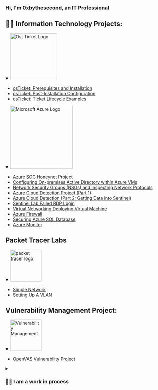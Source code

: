 ### Hi, I'm 0xbythesecond, an **IT Professional**


## 👨‍💻 Information Technology Projects:
<details open>
<summary><img width="150" alt="Ost Ticket Logo" src="https://github.com/0xbythesecond/0xbythesecond/assets/23303634/ff860958-dce6-4a33-bd35-34c697e006e4"/></summary>
	
  - [osTicket: Prerequisites and Installation](https://github.com/0xbythesecond/osticket-prereqs)
  - [osTicket: Post-Installation Configuration](https://github.com/0xbythesecond/post-install-config)
  - [osTicket: Ticket Lifecycle Examples](https://github.com/0xbythesecond/ticket-lifecycle)
    
</details>


<details open>
<summary><img width="200" alt="Microsoft Azure Logo" src="https://github.com/0xbythesecond/0xbythesecond/assets/23303634/4efd69b2-7308-40cb-b48d-5e726610d472"/>
</summary>
	
  - [Azure SOC Honeynet Project](https://github.com/0xbythesecond/Azure-SOC-Honeynet-Project)
  - [Configuring On-premises Active Directory within Azure VMs](https://github.com/0xbythesecond/configure-ad)
  - [Network Security Groups (NSGs) and Inspecting Network Protocols](https://github.com/0xbythesecond/azure-network-protocols)
  - [Azure Cloud Detection Project (Part 1)](https://github.com/0xbythesecond/azure-cloud-detection)
  - [Azure Cloud Detection (Part 2: Getting Data into Sentinel)](https://github.com/0xbythesecond/getting-data-into-sentinel)
  - [Sentinel Lab Failed RDP Login](https://github.com/0xbythesecond/Sentinel-Lab-Failed-Login)
  - [Virtual Networking Deploying Virtual Machine](https://github.com/0xbythesecond/Virtual-Networking-Deploying-Virtual-Machines)
  - [Azure Firewall](https://github.com/0xbythesecond/Azure-Firewall)
  - [Securing Azure SQL Database](https://github.com/0xbythesecond/Securing-Azure-SQL-Database/)
  - [Azure Monitor](https://github.com/0xbythesecond/Azure-Monitor) 

 </details>   

## Packet Tracer Labs
<details open>
<summary><img width="100" alt="packet tracer logo" src="https://github.com/0xbythesecond/0xbythesecond/assets/23303634/ed82a8aa-d2cd-4c89-8c2d-5f6a5be48a93"/>
</summary>
	
  - [Simple Network](https://github.com/0xbythesecond/Create-Simple-Network/)
  - [Setting Up A VLAN](https://github.com/0xbythesecond/Setting_Up_VLAN/)  
</details>

## Vulnerability Management Project:	
<details open>
	

<summary><img width="100" alt="Vulnerability Management" src="https://github.com/0xbythesecond/0xbythesecond/assets/23303634/25ac4b8e-1c46-4b43-9d5a-0b43aaa3986e"/></summary>
	

  - [OpenVAS Vulnerability Project](https://github.com/0xbythesecond/OpenVAS-Project)
</details>






<details closed>
 <summary><h3> 👨‍💼 I am a work in process</h3></summary>
 
- 👯 I’m looking to collaborate with `like-minded persons.`
- 🤔 I’m looking for help with `tech-related portfolio and building projects.`
- 🧠 Continuously learning `Azure, Linux, HTML, CSS, and Javascript.`
<img src="https://github.com/0xbythesecond/0xbythesecond/assets/23303634/cdd3c20b-b0ce-4c37-8d09-24d38483d8c9" height="20%" width="20%"/> 

	


#

### ⚒️ Languages and Tools 
<img align="left" alt="azure" width="30px" style="padding-right:10px;" src="https://cdn.jsdelivr.net/gh/devicons/devicon/icons/azure/azure-original.svg" />
<img align="left" alt="Linux" width="30px" style="padding-right:10px;" src="https://cdn.jsdelivr.net/gh/devicons/devicon/icons/linux/linux-original.svg" />
<img align="left" alt="HTML" width="30px" style="padding-right:10px;" src="https://cdn.jsdelivr.net/gh/devicons/devicon/icons/html5/html5-original-wordmark.svg" />
<img align="left" alt="CSS" width="30px" style="padding-right:10px;" src="https://cdn.jsdelivr.net/gh/devicons/devicon/icons/css3/css3-original-wordmark.svg" />
<img align="left" alt="javascript" width="30px" style="padding-right:10px;" src="https://cdn.jsdelivr.net/gh/devicons/devicon/icons/javascript/javascript-original.svg" />
<img align="left" alt="GitHub" width="30px" style="padding-right:10px;" src="https://cdn.jsdelivr.net/gh/devicons/devicon/icons/github/github-original-wordmark.svg" />
	


#

    
<br />
  
- <b>Notes</b>:

  - [10 entry-level IT questions about Active Directory](https://github.com/0xbythesecond/10-questions-AD) 
  - [Common Tools](https://github.com/0xbythesecond/Common-Tools)
  - [AZ-104 Notes](https://github.com/0xbythesecond/AZ-104)

  
### 📊Stats
![Profile views](https://komarev.com/ghpvc/?username=your-github-0xbythesecond&style=flat-square&color=orange)

![0xbythesecond's GitHub stats](https://github-readme-stats.vercel.app/api?username=0xbythesecond&show_icons=true&theme=transparent)

#

</details>

<!--**0xbythesecond/0xbythesecond** is a ✨ _special_ ✨ repository because its `README.md` (this file) appears on your GitHub profile.-->
